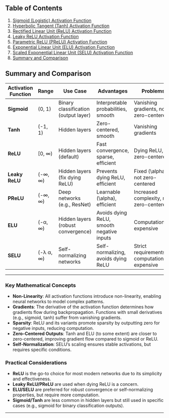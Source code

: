 ## Table of Contents
1. [Sigmoid (Logistic) Activation Function](#1-sigmoid-logistic-activation-function)
2. [Hyperbolic Tangent (Tanh) Activation Function](#2-hyperbolic-tangent-tanh-activation-function)
3. [Rectified Linear Unit (ReLU) Activation Function](#3-rectified-linear-unit-relu-activation-function)
4. [Leaky ReLU Activation Function](#4-leaky-relu-activation-function)
5. [Parametric ReLU (PReLU) Activation Function](#5-parametric-relu-prelu-activation-function)
6. [Exponential Linear Unit (ELU) Activation Function](#6-exponential-linear-unit-elu-activation-function)
7. [Scaled Exponential Linear Unit (SELU) Activation Function](#7-scaled-exponential-linear-unit-selu-activation-function)
8. [Summary and Comparison](#8-summary-and-comparison)



##  Summary and Comparison

| **Activation Function** | **Range**              | **Use Case**                              | **Advantages**                              | **Problems**                              |
|-------------------------|------------------------|-------------------------------------------|---------------------------------------------|-------------------------------------------|
| **Sigmoid**             | (0, 1)                | Binary classification (output layer)       | Interpretable probabilities, smooth          | Vanishing gradients, not zero-centered     |
| **Tanh**                | (-1, 1)               | Hidden layers                             | Zero-centered, smooth                       | Vanishing gradients                       |
| **ReLU**                | [0, ∞)                | Hidden layers (default)                   | Fast convergence, sparse, efficient          | Dying ReLU, not zero-centered             |
| **Leaky ReLU**          | (-∞, ∞)               | Hidden layers (fix dying ReLU)            | Prevents dying ReLU, efficient              | Fixed \(\alpha\), not zero-centered       |
| **PReLU**               | (-∞, ∞)               | Deep networks (e.g., ResNet)              | Learnable \(\alpha\), efficient              | Increased complexity, not zero-centered    |
| **ELU**                 | (-α, ∞)               | Hidden layers (robust convergence)         | Avoids dying ReLU, smooth negative inputs   | Computationally expensive                  |
| **SELU**                | (-λ α, ∞)             | Self-normalizing networks                 | Self-normalizing, avoids dying ReLU         | Strict requirements, computationally expensive |

---

### Key Mathematical Concepts
- **Non-Linearity**: All activation functions introduce non-linearity, enabling neural networks to model complex patterns.
- **Gradients**: The derivative of the activation function determines how gradients flow during backpropagation. Functions with small derivatives (e.g., sigmoid, tanh) suffer from vanishing gradients.
- **Sparsity**: ReLU and its variants promote sparsity by outputting zero for negative inputs, reducing computation.
- **Zero-Centered Outputs**: Tanh and ELU (to some extent) are closer to zero-centered, improving gradient flow compared to sigmoid or ReLU.
- **Self-Normalization**: SELU’s scaling ensures stable activations, but requires specific conditions.

### Practical Considerations
- **ReLU** is the go-to choice for most modern networks due to its simplicity and effectiveness.
- **Leaky ReLU/PReLU** are used when dying ReLU is a concern.
- **ELU/SELU** are preferred for robust convergence or self-normalizing properties, but require more computation.
- **Sigmoid/Tanh** are less common in hidden layers but still used in specific cases (e.g., sigmoid for binary classification outputs).

---
